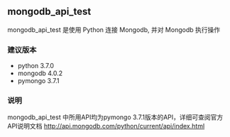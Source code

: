 ##  mongodb_api_test
 mongodb_api_test 是使用 Python 连接 Mongodb, 并对 Mongodb 执行操作

### 建议版本
* python  3.7.0  
* mongodb  4.0.2  
* pymongo  3.7.1  

### 说明
 mongodb_api_test 中所用API均为pymongo 3.7.1版本的API，详细可查阅官方API说明文档 http://api.mongodb.com/python/current/api/index.html  
 
